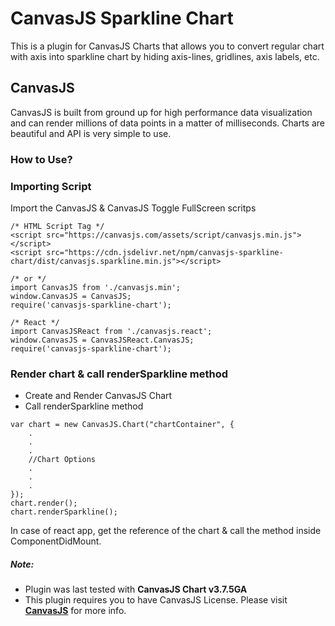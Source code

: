# CanvasJS Sparkline Chart

This is a plugin for CanvasJS Charts that allows you to convert regular chart with axis into sparkline chart by hiding axis-lines, gridlines, axis labels, etc.

## CanvasJS
CanvasJS is built from ground up for high performance data visualization and can render millions of data points in a matter of milliseconds. Charts are beautiful and API is very simple to use.


### How to Use?

### Importing Script
Import the CanvasJS & CanvasJS Toggle FullScreen scritps
```
/* HTML Script Tag */
<script src="https://canvasjs.com/assets/script/canvasjs.min.js"></script>
<script src="https://cdn.jsdelivr.net/npm/canvasjs-sparkline-chart/dist/canvasjs.sparkline.min.js"></script>

/* or */
import CanvasJS from './canvasjs.min';
window.CanvasJS = CanvasJS;
require('canvasjs-sparkline-chart');

/* React */
import CanvasJSReact from './canvasjs.react';
window.CanvasJS = CanvasJSReact.CanvasJS;
require('canvasjs-sparkline-chart');
```

### Render chart & call renderSparkline method
- Create and Render CanvasJS Chart
- Call renderSparkline method

```
var chart = new CanvasJS.Chart("chartContainer", {
    .
    .
    .
    //Chart Options
    .
    .
    .
});
chart.render();
chart.renderSparkline();
```
In case of react app, get the reference of the chart & call the method inside ComponentDidMount.


##### Note: 
- Plugin was last tested with **CanvasJS Chart v3.7.5GA**
- This plugin requires you to have CanvasJS License. Please visit **[CanvasJS](https://canvasjs.com/license/)** for more info.

